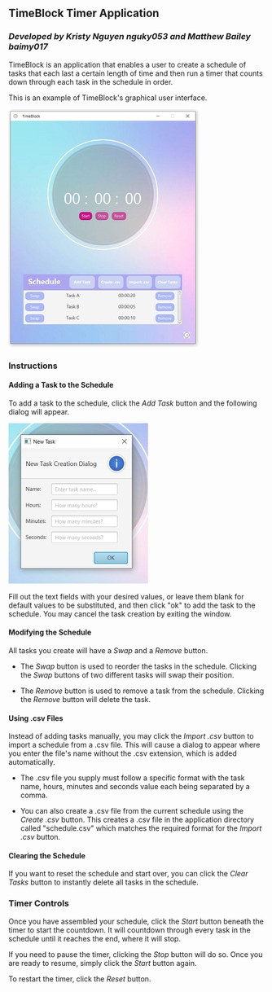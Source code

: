 ## TimeBlock Timer Application
### _Developed by Kristy Nguyen nguky053 and Matthew Bailey baimy017_

TimeBlock is an application that enables a user to create a schedule of tasks that each last a certain length of time and then run a timer that counts down through each task in the schedule in order. 

This is an example of TimeBlock's graphical user interface.

![An image of the TimeBlock GUI](gui-example.png "The TimeBlock GUI")

### Instructions

#### Adding a Task to the Schedule

To add a task to the schedule, click the *Add Task* button and the following dialog will appear.

![An image of the TimeBlock Task Creation Dialog](newtask-example.png "The TimeBlock new task creation dialog")

Fill out the text fields with your desired values, or leave them blank for default values to be substituted, and then click "ok" to add the task to the schedule.
You may cancel the task creation by exiting the window.

#### Modifying the Schedule

All tasks you create will have a *Swap* and a *Remove* button. 

* The *Swap* button is used to reorder the tasks in the schedule. Clicking the *Swap* buttons of two different tasks will swap their position.

* The *Remove* button is used to remove a task from the schedule. Clicking the *Remove* button will delete the task.

#### Using .csv Files

Instead of adding tasks manually, you may click the *Import .csv* button to import a schedule from a .csv file. This will cause a dialog to appear where you enter the file's name without the .csv extension, which is added automatically. 

* The .csv file you supply must follow a specific format with the task name, hours, minutes and seconds value each being separated by a comma. 

* You can also create a .csv file from the current schedule using the *Create .csv* button. This creates a .csv file in the application directory called "schedule.csv" which matches the required format for the *Import .csv* button.

#### Clearing the Schedule

If you want to reset the schedule and start over, you can click the *Clear Tasks* button to instantly delete all tasks in the schedule.

### Timer Controls

Once you have assembled your schedule, click the *Start* button beneath the timer to start the countdown. It will countdown through every task in the schedule until it reaches the end, where it will stop.

If you need to pause the timer, clicking the *Stop* button will do so. Once you are ready to resume, simply click the *Start* button again.

To restart the timer, click the *Reset* button. 

 
